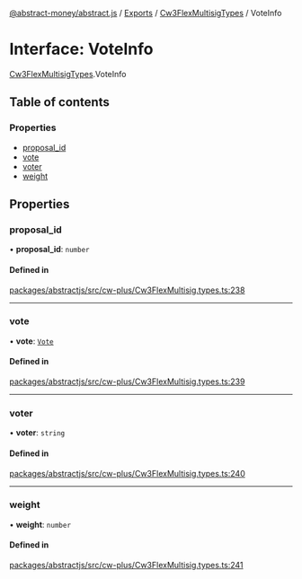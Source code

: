 [@abstract-money/abstract.js](../README.md) / [Exports](../modules.md) / [Cw3FlexMultisigTypes](../modules/Cw3FlexMultisigTypes.md) / VoteInfo

# Interface: VoteInfo

[Cw3FlexMultisigTypes](../modules/Cw3FlexMultisigTypes.md).VoteInfo

## Table of contents

### Properties

- [proposal\_id](Cw3FlexMultisigTypes.VoteInfo.md#proposal_id)
- [vote](Cw3FlexMultisigTypes.VoteInfo.md#vote)
- [voter](Cw3FlexMultisigTypes.VoteInfo.md#voter)
- [weight](Cw3FlexMultisigTypes.VoteInfo.md#weight)

## Properties

### proposal\_id

• **proposal\_id**: `number`

#### Defined in

[packages/abstractjs/src/cw-plus/Cw3FlexMultisig.types.ts:238](https://github.com/AbstractSDK/frontend/blob/07410073/packages/abstractjs/src/cw-plus/Cw3FlexMultisig.types.ts#L238)

___

### vote

• **vote**: [`Vote`](../modules/Cw3FlexMultisigTypes.md#vote)

#### Defined in

[packages/abstractjs/src/cw-plus/Cw3FlexMultisig.types.ts:239](https://github.com/AbstractSDK/frontend/blob/07410073/packages/abstractjs/src/cw-plus/Cw3FlexMultisig.types.ts#L239)

___

### voter

• **voter**: `string`

#### Defined in

[packages/abstractjs/src/cw-plus/Cw3FlexMultisig.types.ts:240](https://github.com/AbstractSDK/frontend/blob/07410073/packages/abstractjs/src/cw-plus/Cw3FlexMultisig.types.ts#L240)

___

### weight

• **weight**: `number`

#### Defined in

[packages/abstractjs/src/cw-plus/Cw3FlexMultisig.types.ts:241](https://github.com/AbstractSDK/frontend/blob/07410073/packages/abstractjs/src/cw-plus/Cw3FlexMultisig.types.ts#L241)
